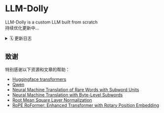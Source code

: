 # LLM-Dolly
LLM-Dolly is a custom LLM built from scratch   
持续优化更新中...
<details>
<summary>🗓️ 更新日志</summary>

#### 2025-06-05
- 📝 上传tokenizer的训练权重，调整tokenizer的格式和训练方式，和qwen2的tokenizer风格保持一致.

<details>
<summary>查看更多</summary>

#### 2025-05-26
- 📝 增加LLM文档，涵盖LLM全周期技术点。

#### 2025-05-22
- 📝 添加支持MoE模型，训练资源占用不稳定，测试模型Experts=8, experts_per_tok=4,GPU显存从60%-94%跳动,单个GPU利用率0%-100%跳动。当调小batch_size后，显存占用稳定在90%，单个GPU利用率稳定在90%以上，偶现30%的利用率。

#### 2025-05-20
- 📝 添加支持jsonl文件训练.

#### 2025-05-19
- 📝 添加支持使用deepspeed训练代码，测试训练中最大batch_size提升38%，训练速度提升9.6%.

#### 2025-05-16
- 📝 添加dolly_llm的预训练代码，进行一次预训练测试：模型0.6B，语料500M，46GB*4显卡.

#### 2025-05-14
- ✅ 将dolly_llm作为pip包，进行安装

#### 2025-05-09
- 📝 优化[RMSNorm](https://arxiv.org/pdf/1910.07467)、MLP、[RoPE](https://arxiv.org/pdf/2104.09864)代码。

#### 2025-05-07
- 📝 使用transformers格式规范modeling和configuration，并设计修改v0.1版modeling_dolly，参数量11.5B。

#### 2025-05-06
- 📝 实现 configuration_dolly类,以及添加v0.0版modeling_dolly。

#### 2025-04-30
- 📝 添加Tokenizer的[BBPE](https://arxiv.org/pdf/1909.03341)方式训练。

#### 2025-04-29
- 📝 添加tokenizer构建代码，支持sentencepiece和transfomers的[BPE](https://arxiv.org/pdf/1508.07909)，支持从文本构建和从已有的tokenzier构建。

#### 2025-04-24
- ✅ 测试从transformers构建自定义的LLM模型结构。
</details>
</details>

## 致谢

特别感谢以下资源和文章的帮助：

- [Huggingface transformers](https://github.com/huggingface/transformers)
- [Qwen](https://huggingface.co/Qwen)
- [Neural Machine Translation of Rare Words with Subword Units](https://arxiv.org/pdf/1508.07909)
- [Neural Machine Translation with Byte-Level Subwords](https://arxiv.org/pdf/1909.03341)
- [Root Mean Square Layer Normalization](https://arxiv.org/pdf/1910.07467)
- [RoPE RoFormer: Enhanced Transformer with Rotary Position Embedding](https://arxiv.org/pdf/2104.09864)